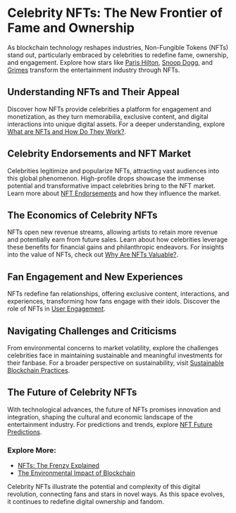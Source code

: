 # Celebrity NFTs: The New Frontier of Fame and Ownership

As blockchain technology reshapes industries, Non-Fungible Tokens (NFTs) stand out, particularly embraced by celebrities to redefine fame, ownership, and engagement. Explore how stars like [Paris Hilton](https://www.businessinsider.com/paris-hilton-sells-nft-collection-2021-4), [Snoop Dogg](https://decrypt.co/81250/snoop-dogg-solidifies-nft-king-status-new-nft-collaboration), and [Grimes](https://www.theverge.com/2021/3/1/22307339/grimes-nft-crypto-art-sale-nifty-gateway-ethereum) transform the entertainment industry through NFTs.

## Understanding NFTs and Their Appeal

Discover how NFTs provide celebrities a platform for engagement and monetization, as they turn memorabilia, exclusive content, and digital interactions into unique digital assets. For a deeper understanding, explore [What are NFTs and How Do They Work?](https://www.bbc.co.uk/news/technology-56371912).

## Celebrity Endorsements and NFT Market

Celebrities legitimize and popularize NFTs, attracting vast audiences into this global phenomenon. High-profile drops showcase the immense potential and transformative impact celebrities bring to the NFT market. Learn more about [NFT Endorsements](https://www.license-token.com/wiki/nft-endorsements) and how they influence the market.

## The Economics of Celebrity NFTs

NFTs open new revenue streams, allowing artists to retain more revenue and potentially earn from future sales. Learn about how celebrities leverage these benefits for financial gains and philanthropic endeavors. For insights into the value of NFTs, check out [Why Are NFTs Valuable?](https://www.license-token.com/wiki/why-are-nf-ts-valuable).

## Fan Engagement and New Experiences

NFTs redefine fan relationships, offering exclusive content, interactions, and experiences, transforming how fans engage with their idols. Discover the role of NFTs in [User Engagement](https://www.license-token.com/wiki/nft-and-user-engagement).

## Navigating Challenges and Criticisms

From environmental concerns to market volatility, explore the challenges celebrities face in maintaining sustainable and meaningful investments for their fanbase. For a broader perspective on sustainability, visit [Sustainable Blockchain Practices](https://www.license-token.com/wiki/sustainable-blockchain-practices).

## The Future of Celebrity NFTs

With technological advances, the future of NFTs promises innovation and integration, shaping the cultural and economic landscape of the entertainment industry. For predictions and trends, explore [NFT Future Predictions](https://www.license-token.com/wiki/nft-future-predictions).

### Explore More:

- [NFTs: The Frenzy Explained](https://www.forbes.com/sites/bernardmarr/2021/03/29/nfts-explained-what-are-they-and-why-have-they-taken-over-the-art-world/?sh=2ab56f8509a2)
- [The Environmental Impact of Blockchain](https://www.weforum.org/agenda/2021/03/blockchain-energy-consumption-sustainability/)

Celebrity NFTs illustrate the potential and complexity of this digital revolution, connecting fans and stars in novel ways. As this space evolves, it continues to redefine digital ownership and fandom.